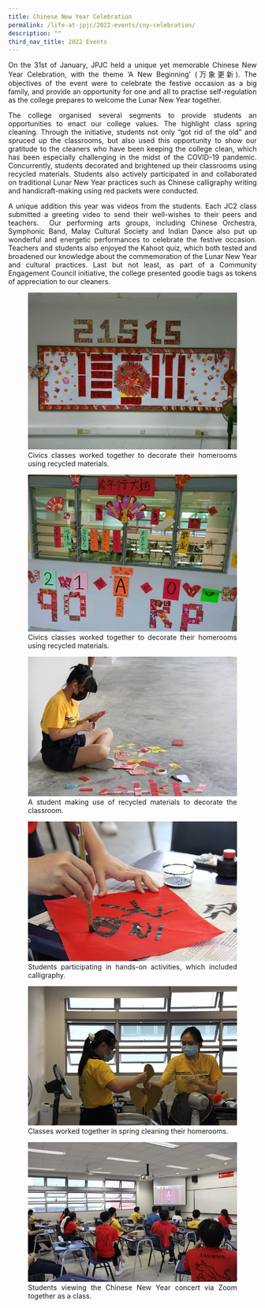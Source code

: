 ```yaml
---
title: Chinese New Year Celebration
permalink: /life-at-jpjc/2022-events/cny-celebration/
description: ""
third_nav_title: 2022 Events
---
```

<div align=justify>
<p>
On the 31st of January, JPJC held a unique yet memorable Chinese New Year Celebration, with the theme ‘A New Beginning’ (万象更新). The objectives of the event were to celebrate the festive occasion as a big family, and provide an opportunity for one and all to practise self-regulation as the college prepares to welcome the Lunar New Year together.</p>

<p>
The college organised several segments to provide students an opportunities to enact our college values. The highlight class spring cleaning. Through the initiative, students not only “got rid of the old” and spruced up the classrooms, but also used this opportunity to show our gratitude to the cleaners who have been keeping the college clean, which has been especially challenging in the midst of the COVID-19 pandemic. Concurrently, students decorated and brightened up their classrooms using recycled materials. Students also actively participated in and collaborated on traditional Lunar New Year practices such as Chinese calligraphy writing and handicraft-making using red packets were conducted.</p>

<p>
A unique addition this year was videos from the students. Each JC2 class submitted a greeting video to send their well-wishes to their peers and teachers.  Our performing arts groups, including Chinese Orchestra, Symphonic Band, Malay Cultural Society and Indian Dance also put up wonderful and energetic performances to celebrate the festive occasion. Teachers and students also enjoyed the Kahoot quiz, which both tested and broadened our knowledge about the commemoration of the Lunar New Year and cultural practices. Last but not least, as part of a Community Engagement Council initiative, the college presented goodie bags as tokens of appreciation to our cleaners.</p>

<figure>
<img src="/images/2022cny1.jpeg">
<figcaption>Civics classes worked together to decorate their homerooms using recycled materials.</figcaption>
</figure>

<figure>
<img src="/images/2022cny2.jpeg">
<figcaption>Civics classes worked together to decorate their homerooms using recycled materials.</figcaption>
</figure>

<figure>
<img src="/images/2022cny3.jpg">
<figcaption>A student making use of recycled materials to decorate the classroom.</figcaption>
</figure>

<figure>
<img src="/images/2022cny4.jpg">
<figcaption>Students participating in hands-on activities, which included calligraphy.</figcaption>
</figure>

<figure>
<img src="/images/2022cny5.jpg">
<figcaption>Classes worked together in spring cleaning their homerooms.</figcaption>
</figure>

<figure>
<img src="/images/2022cny6.jpg">
<figcaption>Students viewing the Chinese New Year concert via Zoom together as a class.</figcaption>
</figure>